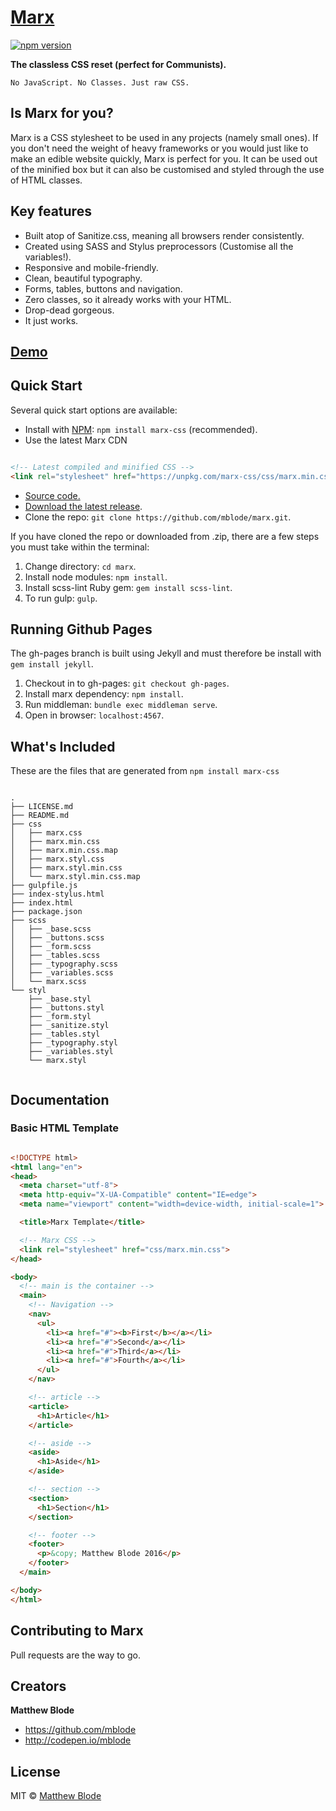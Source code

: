 # [Marx](http://mblode.github.io/marx/)

[![npm version](https://img.shields.io/npm/v/marx-css.svg)](https://www.npmjs.com/package/marx-css)

**The classless CSS reset (perfect for Communists).**

    No JavaScript. No Classes. Just raw CSS.

## Is Marx for you?

Marx is a CSS stylesheet to be used in any projects (namely small ones). If you don't need the weight of heavy frameworks or you would just like to make an edible website quickly, Marx is perfect for you. It can be used out of the minified box but it can also be customised and styled through the use of HTML classes.

## Key features

- Built atop of Sanitize.css, meaning all browsers render consistently.
- Created using SASS and Stylus preprocessors (Customise all the variables!).
- Responsive and mobile-friendly.
- Clean, beautiful typography.
- Forms, tables, buttons and navigation.
- Zero classes, so it already works with your HTML.
- Drop-dead gorgeous.
- It just works.


## [Demo](http://codepen.io/mblode/details/JdYbJj)

## Quick Start

Several quick start options are available:

- Install with [NPM](https://www.npmjs.com/): `npm install marx-css` (recommended).
- Use the latest Marx CDN

``` html

<!-- Latest compiled and minified CSS -->
<link rel="stylesheet" href="https://unpkg.com/marx-css/css/marx.min.css">

```
- [Source code.](https://raw.githubusercontent.com/mblode/marx/master/css/marx.min.css)
- [Download the latest release](https://github.com/mblode/marx/archive/master.zip).
- Clone the repo: `git clone https://github.com/mblode/marx.git`.

If you have cloned the repo or downloaded from .zip, there are a few steps you must take within the terminal:

1. Change directory: `cd marx`.
2. Install node modules: `npm install`.
3. Install scss-lint Ruby gem: `gem install scss-lint`.
4. To run gulp: `gulp`.

## Running Github Pages

The gh-pages branch is built using Jekyll and must therefore be install with `gem install jekyll`.

1. Checkout in to gh-pages: `git checkout gh-pages`.
2. Install marx dependency: `npm install`.
3. Run middleman: `bundle exec middleman serve`.
4. Open in browser: `localhost:4567`.

## What's Included

These are the files that are generated from `npm install marx-css`

```

.
├── LICENSE.md
├── README.md
├── css
│   ├── marx.css
│   ├── marx.min.css
│   ├── marx.min.css.map
│   ├── marx.styl.css
│   ├── marx.styl.min.css
│   └── marx.styl.min.css.map
├── gulpfile.js
├── index-stylus.html
├── index.html
├── package.json
├── scss
│   ├── _base.scss
│   ├── _buttons.scss
│   ├── _form.scss
│   ├── _tables.scss
│   ├── _typography.scss
│   ├── _variables.scss
│   └── marx.scss
└── styl
    ├── _base.styl
    ├── _buttons.styl
    ├── _form.styl
    ├── _sanitize.styl
    ├── _tables.styl
    ├── _typography.styl
    ├── _variables.styl
    └── marx.styl


```

## Documentation

### Basic HTML Template

```html

<!DOCTYPE html>
<html lang="en">
<head>
  <meta charset="utf-8">
  <meta http-equiv="X-UA-Compatible" content="IE=edge">
  <meta name="viewport" content="width=device-width, initial-scale=1">

  <title>Marx Template</title>

  <!-- Marx CSS -->
  <link rel="stylesheet" href="css/marx.min.css">
</head>

<body>
  <!-- main is the container -->
  <main>
    <!-- Navigation -->
    <nav>
      <ul>
        <li><a href="#"><b>First</b></a></li>
        <li><a href="#">Second</a></li>
        <li><a href="#">Third</a></li>
        <li><a href="#">Fourth</a></li>
      </ul>
    </nav>

    <!-- article -->
    <article>
      <h1>Article</h1>
    </article>

    <!-- aside -->
    <aside>
      <h1>Aside</h1>
    </aside>

    <!-- section -->
    <section>
      <h1>Section</h1>
    </section>

    <!-- footer -->
    <footer>
      <p>&copy; Matthew Blode 2016</p>
    </footer>
  </main>

</body>
</html>

```

## Contributing to Marx

Pull requests are the way to go.


## Creators

**Matthew Blode**

- <https://github.com/mblode>
- <http://codepen.io/mblode>

## License

MIT © [Matthew Blode](http://matthewblode.com)
